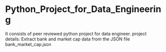 # Python_Project_for_Data_Engineering
It consists of peer reviewed python project for data engineer. project details: Extract bank and market cap data from the JSON file bank_market_cap.json
